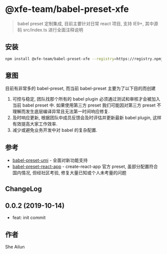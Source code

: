 # @xfe-team/babel-preset-xfe

> babel preset 定制集成, 目前主要针对日常 react 项目, 支持 IE9+, 其中源码 src/index.ts 进行全面注释说明

## 安装

```bash
npm install @xfe-team/babel-preset-xfe --registry=https://registry.npmjs.org/
```

## 意图

目前有非常多的 babel-preset, 而当前 babel-preset 主要为了以下目的而创建

1. 可控与稳定, 团队找那个所有的 babel plugin 必须通过测试和审核才会被加入当前 babel preset 中. 如果使用第三方 preset 我们可能因对第三方 preset 不理解而发生底层编译异常且无法第一时间响应修复.
2. 及时响应更新, 根据团队中成员反馈会及时评估并更新最新 babel plugin, 这样有效提高大家工作效率.
3. 减少或避免业务开发中对 babel 的复杂配置.

## 参考
* [babel-preset-umi](https://www.npmjs.com/search?q=babel-preset-umi) - 全面对新功能支持
* [babel-preset-react-app](https://www.npmjs.com/search?q=babel-preset-react-app) - create-react-app 官方 preset, 虽部分配置符合国内情况, 但经社区考验, 修复大量已知或个人未考量的问题

## ChangeLog

## 0.0.2 (2019-10-14)

* feat: init commit

## 作者
She Ailun

